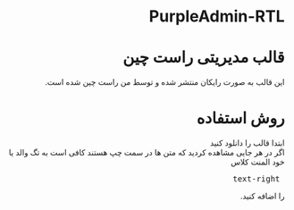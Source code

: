 <div dir="rtl"> 
<h1>
PurpleAdmin-RTL
</h1>
<h1>
قالب مدیریتی راست چین
</h1>
 
این قالب به صورت رایکان منتشر شده و توسط من راست چین شده است.
<h1>
روش استفاده
</h1>
 ابتدا قالب را دانلود کنید
 <br>
 اگر در هر جایی مشاهده کردید که متن ها در سمت چپ هستند کافی است به تگ والد یا خود المنت کلاس <pre> text-right </pre> را اضافه کنید.
</div>
